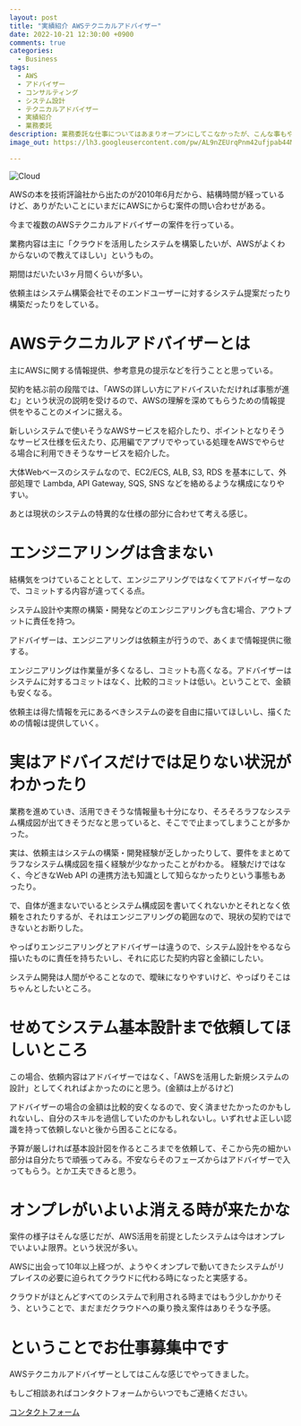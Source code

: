 ```yaml
---
layout: post
title: "実績紹介 AWSテクニカルアドバイザー"
date: 2022-10-21 12:30:00 +0900
comments: true
categories:
  - Business
tags:
  - AWS
  - アドバイザー
  - コンサルティング
  - システム設計
  - テクニカルアドバイザー
  - 実績紹介
  - 業務委託
description: 業務委託な仕事についてはあまりオープンにしてこなかったが、こんな事もやっていますよ、というお知らせも兼ねて、実績を紹介してみる。今回はAWSテクニカルアドバイザーの実績紹介
image_out: https://lh3.googleusercontent.com/pw/AL9nZEUrqPnm42ufjpab44MCWz6mC1sVOnLp6NCucEYsfjd1MZzxt6BYw5i7VCpgbInEECqSBNxT6Szxz0AcarVcG5SjYzSJtMvflzg4a5Yhuy0m75bddLYjK0WpmFGAn5D4HGZS6UxqVP50LIN6DNGCz09Mog=w2230-h1216-no?authuser=0

---
```

![Cloud](https://lh3.googleusercontent.com/pw/AL9nZEUrqPnm42ufjpab44MCWz6mC1sVOnLp6NCucEYsfjd1MZzxt6BYw5i7VCpgbInEECqSBNxT6Szxz0AcarVcG5SjYzSJtMvflzg4a5Yhuy0m75bddLYjK0WpmFGAn5D4HGZS6UxqVP50LIN6DNGCz09Mog=w2230-h1216-no?authuser=0
)

AWSの本を技術評論社から出たのが2010年6月だから、結構時間が経っているけど、ありがたいことにいまだにAWSにからむ案件の問い合わせがある。

今まで複数のAWSテクニカルアドバイザーの案件を行っている。

業務内容は主に「クラウドを活用したシステムを構築したいが、AWSがよくわからないので教えてほしい」というもの。

期間はだいたい3ヶ月間くらいが多い。

依頼主はシステム構築会社でそのエンドユーザーに対するシステム提案だったり構築だったりをしている。

# AWSテクニカルアドバイザーとは

主にAWSに関する情報提供、参考意見の提示などを行うことと思っている。

契約を結ぶ前の段階では、「AWSの詳しい方にアドバイスいただければ事態が進む」という状況の説明を受けるので、AWSの理解を深めてもらうための情報提供をやることのメインに据える。

新しいシステムで使いそうなAWSサービスを紹介したり、ポイントとなりそうなサービス仕様を伝えたり、応用編でアプリでやっている処理をAWSでやらせる場合に利用できそうなサービスを紹介した。

大体Webベースのシステムなので、EC2/ECS, ALB, S3, RDS を基本にして、外部処理で Lambda, API Gateway, SQS, SNS などを絡めるような構成になりやすい。

あとは現状のシステムの特異的な仕様の部分に合わせて考える感じ。

# エンジニアリングは含まない

結構気をつけていることとして、エンジニアリングではなくてアドバイザーなので、コミットする内容が違ってくる点。

システム設計や実際の構築・開発などのエンジニアリングも含む場合、アウトプットに責任を持つ。

アドバイザーは、エンジニアリングは依頼主が行うので、あくまで情報提供に徹する。

エンジニアリングは作業量が多くなるし、コミットも高くなる。アドバイザーはシステムに対するコミットはなく、比較的コミットは低い。ということで、金額も安くなる。

依頼主は得た情報を元にあるべきシステムの姿を自由に描いてほしいし、描くための情報は提供していく。

# 実はアドバイスだけでは足りない状況がわかったり

業務を進めていき、活用できそうな情報量も十分になり、そろそろラフなシステム構成図が出てきそうだなと思っていると、そこでで止まってしまうことが多かった。

実は、依頼主はシステムの構築・開発経験が乏しかったりして、要件をまとめてラフなシステム構成図を描く経験が少なかったことがわかる。
経験だけではなく、今どきなWeb API の連携方法も知識として知らなかったりという事態もあったり。

で、自体が進まないでいるとシステム構成図を書いてくれないかとそれとなく依頼をされたりするが、それはエンジニアリングの範囲なので、現状の契約ではできないとお断りした。

やっぱりエンジニアリングとアドバイザーは違うので、システム設計をやるなら描いたものに責任を持ちたいし、それに応じた契約内容と金額にしたい。

システム開発は人間がやることなので、曖昧になりやすいけど、やっぱりそこはちゃんとしたいところ。

# せめてシステム基本設計まで依頼してほしいところ

この場合、依頼内容はアドバイザーではなく、「AWSを活用した新規システムの設計」としてくれればよかったのにと思う。(金額は上がるけど)

アドバイザーの場合の金額は比較的安くなるので、安く済ませたかったのかもしれないし、自分のスキルを過信していたのかもしれないし。いずれせよ正しい認識を持って依頼しないと後から困ることになる。


予算が厳しければ基本設計図を作るところまでを依頼して、そこから先の細かい部分は自分たちで頑張ってみる。不安ならそのフェーズからはアドバイザーで入ってもらう。とか工夫できると思う。

# オンプレがいよいよ消える時が来たかな

案件の様子はそんな感じだが、AWS活用を前提としたシステムは今はオンプレでいよいよ限界。という状況が多い。

AWSに出会って10年以上経つが、ようやくオンプレで動いてきたシステムがリプレイスの必要に迫られてクラウドに代わる時になったと実感する。

クラウドがほとんどすべてのシステムで利用される時まではもう少しかかりそう、ということで、まだまだクラウドへの乗り換え案件はありそうな予感。

# ということでお仕事募集中です

AWSテクニカルアドバイザーとしてはこんな感じでやってきました。

もしご相談あればコンタクトフォームからいつでもご連絡ください。

<div class="center m3">
  <a href="/contact">
    <div class="button button-blue">コンタクトフォーム</div>
  </a>
</div>
